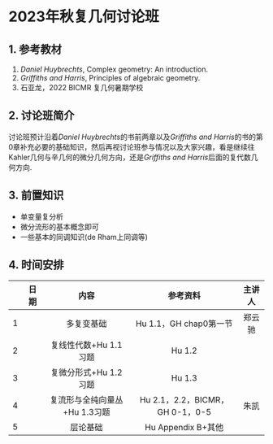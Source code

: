 # 2023年秋复几何讨论班

## 1. 参考教材

1. *Daniel Huybrechts*, Complex geometry: An introduction.
2. *Griffiths and Harris*, Principles of algebraic geometry.
3. 石亚龙，2022 BICMR 复几何暑期学校

## 2. 讨论班简介

讨论班预计沿着*Daniel Huybrechts*的书前两章以及*Griffiths and Harris*的书的第0章补充必要的基础知识，然后再视讨论班参与情况以及大家兴趣，看是继续往Kahler几何与辛几何的微分几何方向，还是*Griffiths and Harris*后面的复代数几何方向.

## 3. 前置知识

- 单变量复分析
- 微分流形的基本概念即可
- 一些基本的同调知识(de Rham上同调等)

## 4. 时间安排

|      | 日期 |             内容              |            参考资料             | 主讲人 |
| :--: | :--: | :---------------------------: | :-----------------------------: | :----: |
|  1   |      |          多复变基础           |     Hu 1.1，GH chap0第一节      | 郑云驰 |
|  2   |      |     复线性代数+Hu 1.1习题     |             Hu 1.2              |        |
|  3   |      |     复微分形式+Hu 1.2习题     |             Hu 1.3              |        |
|  4   |      | 复流形与全纯向量丛+Hu 1.3习题 | Hu 2.1，2.2，BICMR，GH 0-1，0-5 |  朱凯  |
|  5   |      |           层论基础            |       Hu Appendix B+其他        |        |

